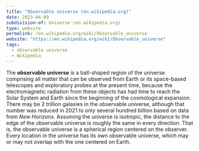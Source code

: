 ```yaml
---
title: "Observable universe (en.wikipedia.org)"
date: 2023-04-09
subdivision-of: Universe (en.wikipedia.org)
type: website
permalink: /en.wikipedia.org/wiki/Observable_universe
website: "https://en.wikipedia.org/wiki/Observable_universe"
tags:
  - observable universe
  - Wikipedia
---
```

The **observable universe** is a ball-shaped region of the universe comprising all matter that can be observed from Earth or its space-based telescopes and exploratory probes at the present time, because the electromagnetic radiation from these objects has had time to reach the Solar System and Earth since the beginning of the cosmological expansion. There may be 2 trillion galaxies in the observable universe, although that number was reduced in 2021 to only several hundred billion based on data from *New Horizons*. Assuming the universe is isotropic, the distance to the edge of the observable universe is roughly the same in every direction. That is, the observable universe is a spherical region centered on the observer. Every location in the universe has its own observable universe, which may or may not overlap with the one centered on Earth.